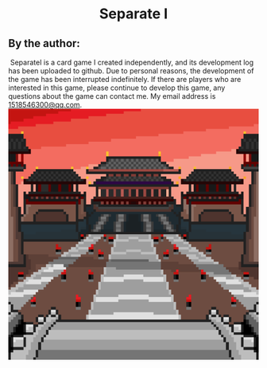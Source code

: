 #  <center> Separate Ⅰ

## By the author: 
&nbsp;SeparateⅠ is a card game I created independently, and its development log has been uploaded to github. Due to personal reasons, the development of the game has been interrupted indefinitely. If there are players who are interested in this game, please continue to develop this game, any questions about the game can contact me.  My email address is 1518546300@qq.com.
![图片](https://raw.githubusercontent.com/1518546300/Separate-/main/Assets/Resources/Texture/Icon/icon_512.png#pic_center)
